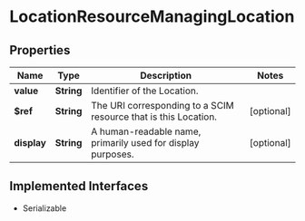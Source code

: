 

# LocationResourceManagingLocation


## Properties

Name | Type | Description | Notes
------------ | ------------- | ------------- | -------------
**value** | **String** | Identifier of the Location. | 
**$ref** | **String** | The URI corresponding to a SCIM resource that is this Location. |  [optional]
**display** | **String** | A human-readable name, primarily used for display purposes. |  [optional]


## Implemented Interfaces

* Serializable


